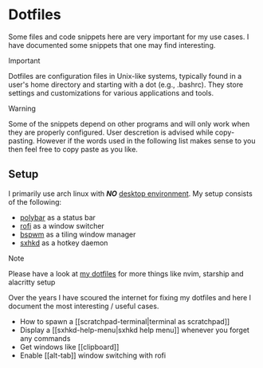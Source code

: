 # Dotfiles

Some files and code snippets here are very important for my use cases. I have documented some snippets that one may find interesting.

> [!IMPORTANT]  
> Dotfiles are configuration files in Unix-like systems, typically found in a user's home directory and starting with a dot (e.g., .bashrc). They store settings and customizations for various applications and tools.

> [!WARNING]
> Some of the snippets depend on other programs and will only work when they are properly configured. User descretion is advised while copy-pasting. However if the words used in the following list makes sense to you then feel free to copy paste as you like.

## Setup
I primarily use arch linux with ***NO*** [desktop environment](https://en.wikipedia.org/wiki/Desktop_environment).
My setup consists of the following:
- [polybar](https://github.com/polybar/polybar) as a status bar
- [rofi](https://github.com/davatorium/rofi) as a window switcher
- [bspwm](https://github.com/baskerville/bspwm) as a tiling window manager
- [sxhkd](https://github.com/baskerville/sxhkd) as a hotkey daemon

> [!NOTE]
> Please have a look at [my dotfiles](https://github.com/sneaky-potato/dotfiles) for more things like nvim, starship and alacritty setup

Over the years I have scoured the internet for fixing my dotfiles and here I document the most interesting / useful cases.

- How to spawn a [[scratchpad-terminal|terminal as scratchpad]]
- Display a [[sxhkd-help-menu|sxhkd help menu]] whenever you forget any commands
- Get windows like [[clipboard]]
- Enable [[alt-tab]] window switching with rofi

